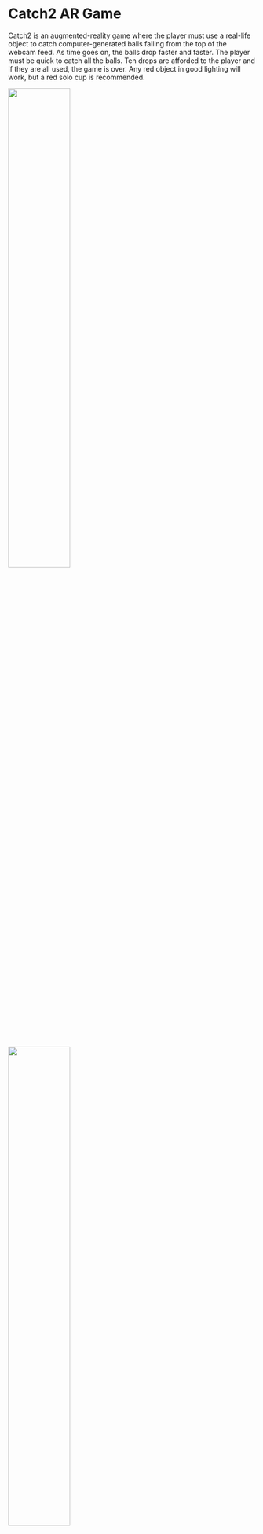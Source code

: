 # Catch2 AR Game

Catch2 is an augmented-reality game where the player must use a real-life object to catch computer-generated balls falling from the top of the webcam feed. As time goes on, the balls drop faster and faster. The player must be quick to catch all the balls. Ten drops are afforded to the player and if they are all used, the game is over. Any red object in good lighting will work, but a red solo cup is recommended.

<img src="https://i.imgur.com/aKylj0E.png" width=50%>

<img src="https://i.imgur.com/6yrjURs.png" width=50%>

<img src="https://i.imgur.com/C5VJ3TL.png" width=50%>

### This project runs on XCode 11 in MacOS.

### Dependencies

- Open Frameworks

ofx Addons:

- ofxBox2d

- ofxOpenCv

- ofxCv
